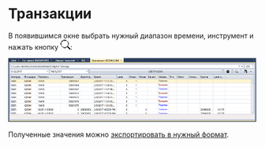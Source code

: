 # Транзакции

В появившимся окне выбрать нужный диапазон времени, инструмент и нажать кнопку ![hydra find](../../../../images/hydra_find.png):

![hydra export executions](../../../../images/hydra_export_executions.png)

Полученные значения можно [экспортировать в нужный формат](../export_data.md).
